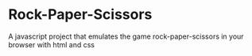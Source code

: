 # Rock-Paper-Scissors
A javascript project that emulates the game rock-paper-scissors in your browser with html and css
